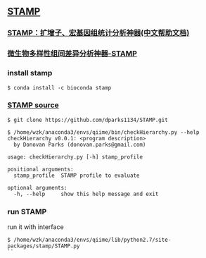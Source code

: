 
## [STAMP](http://kiwi.cs.dal.ca/Software/STAMP)

### [STAMP：扩增子、宏基因组统计分析神器(中文帮助文档)](https://blog.csdn.net/woodcorpse/article/details/80458077)
### [微生物多样性组间差异分析神器-STAMP](https://mp.weixin.qq.com/s/f02mPAXCobPQijkIis-c2w)


### install stamp
```
$ conda install -c bioconda stamp
```


### [STAMP source](https://github.com/dparks1134/STAMP)
```
$ git clone https://github.com/dparks1134/STAMP.git
```

```
$ /home/wzk/anaconda3/envs/qiime/bin/checkHierarchy.py --help
checkHierarchy v0.0.1: <program description>
  by Donovan Parks (donovan.parks@gmail.com)

usage: checkHierarchy.py [-h] stamp_profile

positional arguments:
  stamp_profile  STAMP profile to evaluate

optional arguments:
  -h, --help     show this help message and exit

```

### run STAMP
run it with interface
```
$ /home/wzk/anaconda3/envs/qiime/lib/python2.7/site-packages/stamp/STAMP.py
``